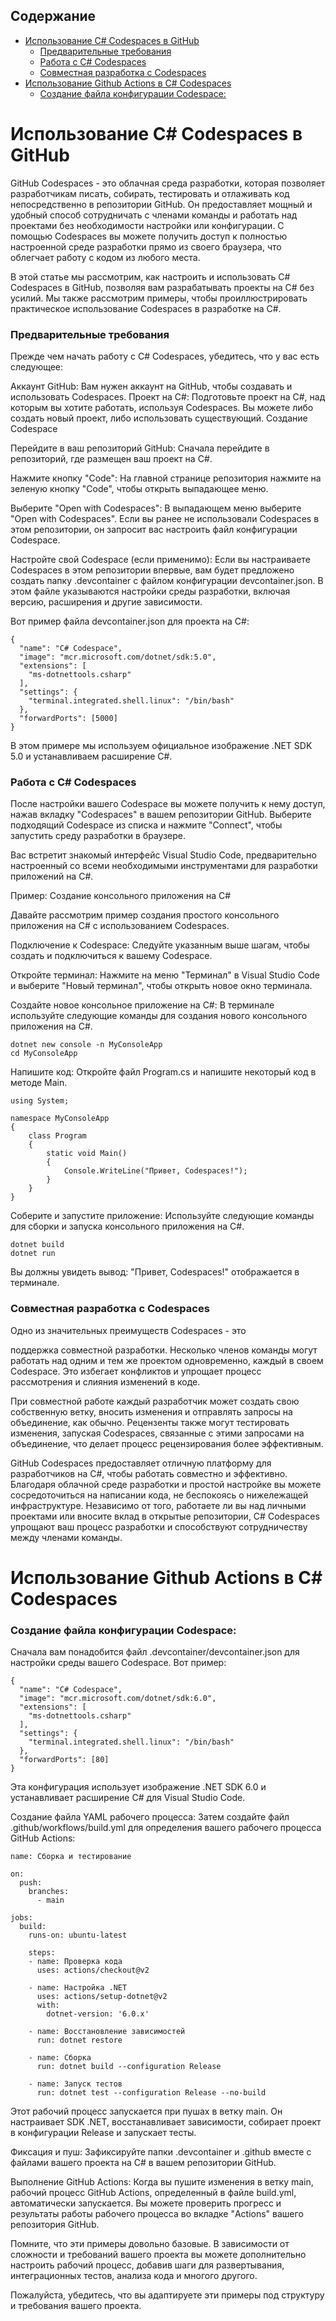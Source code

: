 ## Содержание

- [Использование C# Codespaces в GitHub](#использование-c-codespaces-в-github)
    - [Предварительные требования](#предварительные-требования)
    - [Работа с C# Codespaces](#работа-с-c-codespaces)
    - [Совместная разработка с Codespaces](#совместная-разработка-с-codespaces)
- [Использование Github Actions в C# Codespaces](#использование-github-actions-в-c-codespaces)
    - [Создание файла конфигурации Codespace:](#создание-файла-конфигурации-codespace)

# Использование C# Codespaces в GitHub

GitHub Codespaces - это облачная среда разработки, которая позволяет разработчикам писать, собирать, тестировать и отлаживать код непосредственно в репозитории GitHub. Он предоставляет мощный и удобный способ сотрудничать с членами команды и работать над проектами без необходимости настройки или конфигурации. С помощью Codespaces вы можете получить доступ к полностью настроенной среде разработки прямо из своего браузера, что облегчает работу с кодом из любого места.

В этой статье мы рассмотрим, как настроить и использовать C# Codespaces в GitHub, позволяя вам разрабатывать проекты на C# без усилий. Мы также рассмотрим примеры, чтобы проиллюстрировать практическое использование Codespaces в разработке на C#.

### Предварительные требования

Прежде чем начать работу с C# Codespaces, убедитесь, что у вас есть следующее:

Аккаунт GitHub: Вам нужен аккаунт на GitHub, чтобы создавать и использовать Codespaces.
Проект на C#: Подготовьте проект на C#, над которым вы хотите работать, используя Codespaces. Вы можете либо создать новый проект, либо использовать существующий.
Создание Codespace

Перейдите в ваш репозиторий GitHub: Сначала перейдите в репозиторий, где размещен ваш проект на C#.

Нажмите кнопку "Code": На главной странице репозитория нажмите на зеленую кнопку "Code", чтобы открыть выпадающее меню.

Выберите "Open with Codespaces": В выпадающем меню выберите "Open with Codespaces". Если вы ранее не использовали Codespaces в этом репозитории, он запросит вас настроить файл конфигурации Codespace.

Настройте свой Codespace (если применимо): Если вы настраиваете Codespaces в этом репозитории впервые, вам будет предложено создать папку .devcontainer с файлом конфигурации devcontainer.json. В этом файле указываются настройки среды разработки, включая версию, расширения и другие зависимости.

Вот пример файла devcontainer.json для проекта на C#:
```
{
  "name": "C# Codespace",
  "image": "mcr.microsoft.com/dotnet/sdk:5.0",
  "extensions": [
    "ms-dotnettools.csharp"
  ],
  "settings": {
    "terminal.integrated.shell.linux": "/bin/bash"
  },
  "forwardPorts": [5000]
}

```
В этом примере мы используем официальное изображение .NET SDK 5.0 и устанавливаем расширение C#.

### Работа с C# Codespaces

После настройки вашего Codespace вы можете получить к нему доступ, нажав вкладку "Codespaces" в вашем репозитории GitHub. Выберите подходящий Codespace из списка и нажмите "Connect", чтобы запустить среду разработки в браузере.

Вас встретит знакомый интерфейс Visual Studio Code, предварительно настроенный со всеми необходимыми инструментами для разработки приложений на C#.

Пример: Создание консольного приложения на C#

Давайте рассмотрим пример создания простого консольного приложения на C# с использованием Codespaces.

Подключение к Codespace: Следуйте указанным выше шагам, чтобы создать и подключиться к вашему Codespace.

Откройте терминал: Нажмите на меню "Терминал" в Visual Studio Code и выберите "Новый терминал", чтобы открыть новое окно терминала.

Создайте новое консольное приложение на C#: В терминале используйте следующие команды для создания нового консольного приложения на C#.

```
dotnet new console -n MyConsoleApp
cd MyConsoleApp

```
Напишите код: Откройте файл Program.cs и напишите некоторый код в методе Main.

```
using System;

namespace MyConsoleApp
{
    class Program
    {
        static void Main()
        {
            Console.WriteLine("Привет, Codespaces!");
        }
    }
}

```
Соберите и запустите приложение: Используйте следующие команды для сборки и запуска консольного приложения на C#.

```
dotnet build
dotnet run

```

Вы должны увидеть вывод: "Привет, Codespaces!" отображается в терминале.

### Совместная разработка с Codespaces

Одно из значительных преимуществ Codespaces - это

 поддержка совместной разработки. Несколько членов команды могут работать над одним и тем же проектом одновременно, каждый в своем Codespace. Это избегает конфликтов и упрощает процесс рассмотрения и слияния изменений в коде.

При совместной работе каждый разработчик может создать свою собственную ветку, вносить изменения и отправлять запросы на объединение, как обычно. Рецензенты также могут тестировать изменения, запуская Codespaces, связанные с этими запросами на объединение, что делает процесс рецензирования более эффективным.

GitHub Codespaces предоставляет отличную платформу для разработчиков на C#, чтобы работать совместно и эффективно. Благодаря облачной среде разработки и простой настройке вы можете сосредоточиться на написании кода, не беспокоясь о нижележащей инфраструктуре. Независимо от того, работаете ли вы над личными проектами или вносите вклад в открытые репозитории, C# Codespaces упрощают ваш процесс разработки и способствуют сотрудничеству между членами команды.

# Использование Github Actions в C# Codespaces

### Создание файла конфигурации Codespace:

Сначала вам понадобится файл .devcontainer/devcontainer.json для настройки среды вашего Codespace. Вот пример:

```
{
  "name": "C# Codespace",
  "image": "mcr.microsoft.com/dotnet/sdk:6.0",
  "extensions": [
    "ms-dotnettools.csharp"
  ],
  "settings": {
    "terminal.integrated.shell.linux": "/bin/bash"
  },
  "forwardPorts": [80]
}

```

Эта конфигурация использует изображение .NET SDK 6.0 и устанавливает расширение C# для Visual Studio Code.

Создание файла YAML рабочего процесса: Затем создайте файл .github/workflows/build.yml для определения вашего рабочего процесса GitHub Actions:

```
name: Сборка и тестирование

on:
  push:
    branches:
      - main

jobs:
  build:
    runs-on: ubuntu-latest

    steps:
    - name: Проверка кода
      uses: actions/checkout@v2

    - name: Настройка .NET
      uses: actions/setup-dotnet@v2
      with:
        dotnet-version: '6.0.x'

    - name: Восстановление зависимостей
      run: dotnet restore

    - name: Сборка
      run: dotnet build --configuration Release

    - name: Запуск тестов
      run: dotnet test --configuration Release --no-build

```

Этот рабочий процесс запускается при пушах в ветку main. Он настраивает SDK .NET, восстанавливает зависимости, собирает проект в конфигурации Release и запускает тесты.

Фиксация и пуш: Зафиксируйте папки .devcontainer и .github вместе с файлами вашего проекта на C# в вашем репозитории GitHub.

Выполнение GitHub Actions: Когда вы пушите изменения в ветку main, рабочий процесс GitHub Actions, определенный в файле build.yml, автоматически запускается. Вы можете проверить прогресс и результаты работы рабочего процесса во вкладке "Actions" вашего репозитория GitHub.

Помните, что эти примеры довольно базовые. В зависимости от сложности и требований вашего проекта вы можете дополнительно настроить рабочий процесс, добавив шаги для развертывания, интеграционных тестов, анализа кода и многого другого.

Пожалуйста, убедитесь, что вы адаптируете эти примеры под структуру и требования вашего проекта.